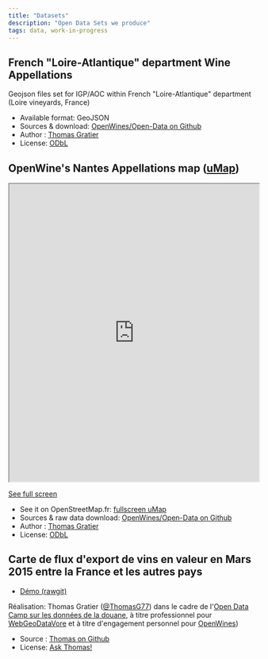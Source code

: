 ```yaml
---
title: "Datasets"
description: "Open Data Sets we produce"
tags: data, work-in-progress
---
```


## French "Loire-Atlantique" department Wine Appellations

Geojson files set for IGP/AOC within French "Loire-Atlantique" department (Loire vineyards, France)

- Available format: GeoJSON
- Sources & download: [OpenWines/Open-Data on Github](https://github.com/OpenWines/Open-Data/tree/master/dept_44)
- Author : [Thomas Gratier](https://github.com/ThomasG77)
- License: [ODbL](http://opendatacommons.org/licenses/dbcl/1.0/)

## OpenWine's Nantes Appellations map ([uMap](https://umap.openstreetmap.fr/en/map/openwine_33763#10/47.1743/-1.4989))

<iframe width="100%" height="600px" class="embed-responsive-item" src="https://umap.openstreetmap.fr/en/map/openwine_33763?scaleControl=false&miniMap=false&scrollWheelZoom=false&zoomControl=true&allowEdit=false&moreControl=true&datalayersControl=true&onLoadPanel=undefined&captionBar=false"></iframe><p><a href="https://umap.openstreetmap.fr/en/map/openwine_33763" class="btn btn-default">See full screen<span class="glyphicon glyphicon-resize-full"></span></a></p>

- See it on OpenStreetMap.fr: [fullscreen uMap](https://umap.openstreetmap.fr/en/map/openwine_33763#10/47.1743/-1.4989)
- Sources & raw data download: [OpenWines/Open-Data on Github](https://github.com/OpenWines/Open-Data/tree/master/dept_44)
- Author : [Thomas Gratier](https://github.com/ThomasG77)
- License: [ODbL](http://opendatacommons.org/licenses/dbcl/1.0/)

## Carte de flux d'export de vins en valeur en Mars 2015 entre la France et les autres pays

- [Démo (rawgit)](https://rawgit.com/ThomasG77/datadouane_raw/master/flux_vin_export_mars_2015.html)

Réalisation: Thomas Gratier ([@ThomasG77](https://twitter.com/ThomasG77)) dans le cadre de l'[Open Data Camp sur les données de la douane](https://www.etalab.gouv.fr/event/open-data-camp-sur-les-donnees-de-la-douane), à titre professionnel pour [WebGeoDataVore](http://webgeodatavore.net/) et à titre d'engagement personnel pour [OpenWines](http://openwines.eu/))

- Source : [Thomas on Github](https://github.com/ThomasG77/datadouane_raw)
- License: [Ask Thomas!](https://twitter.com/ThomasG77)
